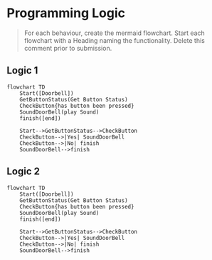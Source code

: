 # Programming Logic

> For each behaviour, create the mermaid flowchart. Start each flowchart with a Heading naming the functionality. Delete this comment prior to submission.

## Logic 1

```mermaid
flowchart TD
    Start([Doorbell])
    GetButtonStatus(Get Button Status)
    CheckButton{has button been pressed}
    SoundDoorBell(play Sound)
    finish([end])

    Start-->GetButtonStatus-->CheckButton
    CheckButton-->|Yes| SoundDoorBell
    CheckButton-->|No| finish
    SoundDoorBell-->finish    
```
## Logic 2
```mermaid
flowchart TD
    Start([Doorbell])
    GetButtonStatus(Get Button Status)
    CheckButton{has button been pressed}
    SoundDoorBell(play Sound)
    finish([end])

    Start-->GetButtonStatus-->CheckButton
    CheckButton-->|Yes| SoundDoorBell
    CheckButton-->|No| finish
    SoundDoorBell-->finish    
